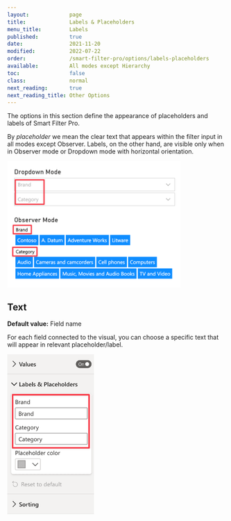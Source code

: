 ```yaml
---
layout:             page
title:              Labels & Placeholders
menu_title:         Labels
published:          true
date:               2021-11-20
modified:           2022-07-22 
order:              /smart-filter-pro/options/labels-placeholders
available:          All modes except Hierarchy
toc:                false
class:              normal
next_reading:       true
next_reading_title: Other Options
---
```


The options in this section define the appearance of placeholders and labels of Smart Filter Pro. 

By *placeholder* we mean the clear text that appears within the filter input in all modes except Observer. Labels, on the other hand, are visible only when in Observer mode or Dropdown mode with horizontal orientation. 

<img src="images/placeholders.png" width="400"> 

## Text

**Default value:** Field name

For each field connected to the visual, you can choose a specific text that will appear in relevant placeholder/label.

<img src="images/placeholders-text.png" width="200">   